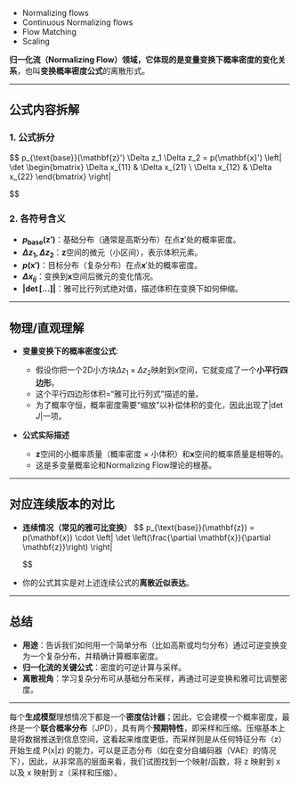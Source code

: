* Normalizing flows
* Continuous Normalizing flows
* Flow Matching
* Scaling

**归一化流（Normalizing Flow）**领域，它体现的是**变量变换下概率密度的变化关系**，也叫**变换概率密度公式**的离散形式。

---

## 公式内容拆解

### 1. 公式拆分

$$
p_{\text{base}}(\mathbf{z}') \Delta z_1 \Delta z_2 = p(\mathbf{x}') \left| \det \begin{bmatrix} \Delta x_{11} & \Delta x_{21} \\ \Delta x_{12} & \Delta x_{22} \end{bmatrix} \right|

$$

### 2. 各符号含义

- **$p_{\text{base}}(\mathbf{z}')$**：基础分布（通常是高斯分布）在点$\mathbf{z}'$处的概率密度。
- **$\Delta z_1, \Delta z_2$**：$\mathbf{z}$空间的微元（小区间），表示体积元素。
- **$p(\mathbf{x}')$**：目标分布（复杂分布）在点$\mathbf{x}'$处的概率密度。
- **$\Delta x_{ij}$**：变换到$\mathbf{x}$空间后微元的变化情况。
- **$\left| \det [...] \right|$**：雅可比行列式绝对值，描述体积在变换下如何伸缩。

---

## 物理/直观理解

- **变量变换下的概率密度公式**:

  - 假设你把一个2D小方块$\Delta z_1 \times \Delta z_2$映射到$x$空间，它就变成了一个**小平行四边形**。
  - 这个平行四边形体积=“雅可比行列式”描述的量。
  - 为了概率守恒，概率密度需要“缩放”以补偿体积的变化，因此出现了$\left| \det J \right|$一项。
- **公式实际描述**

  - $\mathbf{z}$空间的小概率质量（概率密度 $\times$ 小体积）和$\mathbf{x}$空间的概率质量是相等的。
  - 这是多变量概率论和Normalizing Flow理论的根基。

---

## 对应连续版本的对比

- **连续情况（常见的雅可比变换）**
  $$
  p_{\text{base}}(\mathbf{z}) = p(\mathbf{x}) \cdot \left| \det \left(\frac{\partial \mathbf{x}}{\partial \mathbf{z}}\right) \right|

  $$
- 你的公式其实是对上述连续公式的**离散近似表达**。

---

## 总结

- **用途**：告诉我们如何用一个简单分布（比如高斯或均匀分布）通过可逆变换变为一个复杂分布，并精确计算概率密度。
- **归一化流的关键公式**：密度的可逆计算与采样。
- **离散视角**：学习复杂分布可从基础分布采样，再通过可逆变换和雅可比调整密度。

---

每个**生成模型**理想情况下都是一个**密度估计器**；因此，它会建模一个概率密度，最终是一个**联合概率分布**（JPD），具有两个**预期特性**，即采样和压缩。压缩基本上是将数据推送到信息空间，这看起来维度更低，而采样则是从任何特征分布（z）开始生成 P(x|z) 的能力，可以是正态分布（如在变分自编码器（VAE）的情况下），因此，从非常高的层面来看，我们试图找到一个映射/函数，将 z 映射到 x 以及 x 映射到 z（采样和压缩）。
